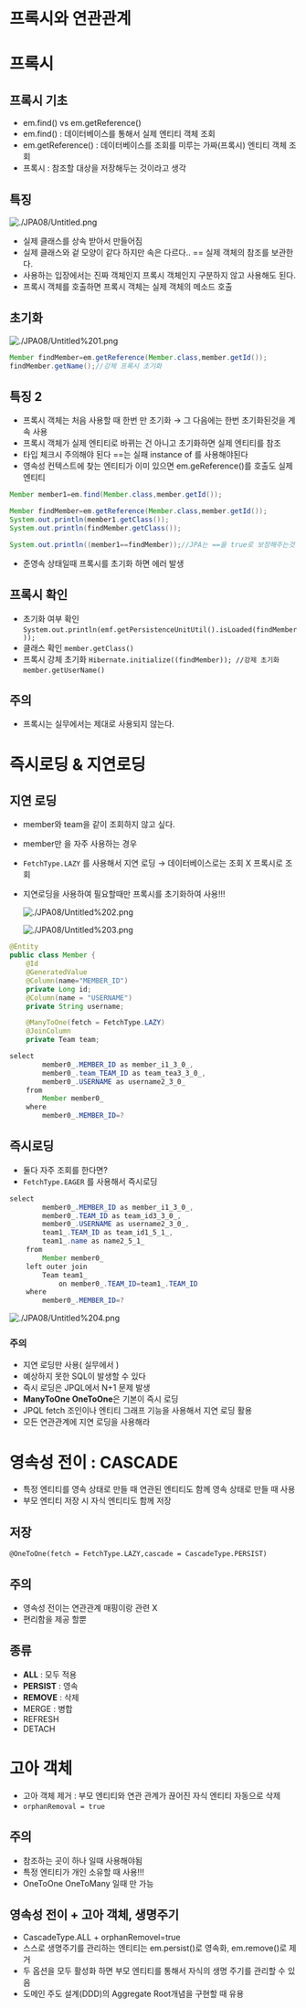 # 프록시와 연관관계

# 프록시

## 프록시 기초

- em.find() vs em.getReference()
- em.find() : 데이터베이스를 통해서 실제 엔티티 객체 조회
- em.getReference() : 데이터베이스를 조회를 미루는 가짜(프록시) 엔티티 객체 조회
- 프록시 : 참조할 대상을 저장해두는 것이라고 생각

## 특징

![./JPA08/Untitled.png](./JPA08/Untitled.png)

- 실제 클래스를 상속 받아서 만들어짐
- 실제 클래스와 겉 모양이 같다 하지만 속은 다르다.. == 실제 객체의 참조를 보관한다.
- 사용하는 입장에서는 진짜 객체인지 프록시 객체인지 구분하지 않고 사용해도 된다.
- 프록시 객체를 호출하면 프록시 객체는 실제 객체의 메소드 호출

## 초기화

![./JPA08/Untitled%201.png](./JPA08/Untitled%201.png)

```java
Member findMember=em.getReference(Member.class,member.getId());
findMember.getName();//강체 프록시 초기화
```

## 특징 2

- 프록시 객체는 처음 사용할 때 한번 만 초기화 → 그 다음에는 한번 초기화된것을 계속 사용
- 프록시 객체가 실제 엔티티로 바뀌는 건 아니고 초기화하면 실제 엔티티를 참조
- 타입 체크시 주의해야 된다 ==는 실패 instance of 를 사용해야된다
- 영속성 컨텍스트에 찾는 엔티티가 이미 있으면 em.geReference()를 호출도 실제 엔티티

```java
Member member1=em.find(Member.class,member.getId());

Member findMember=em.getReference(Member.class,member.getId());
System.out.println(member1.getClass());
System.out.println(findMember.getClass());

System.out.println((member1==findMember));//JPA는 ==을 true로 보장해주는것 이 특징!!!
```

- 준영속 상태일때 프록시를 초기화 하면 에러 발생

## 프록시 확인

- 초기화 여부 확인 `System.out.println(emf.getPersistenceUnitUtil().isLoaded(findMember));`
- 클래스 확인
`member.getClass()`
- 프록시 강체 초기화
`Hibernate.initialize((findMember)); //강제 초기화`
`member.getUserName()`

## 주의

- 프록시는 실무에서는 제대로 사용되지 않는다.

# 즉시로딩 & 지연로딩

## 지연 로딩

- member와 team을 같이 조회하지 않고 싶다.
- member만 을 자주 사용하는 경우
- `FetchType.LAZY` 를 사용해서 지연 로딩 → 데이터베이스로는 조회 X 프록시로 조회
- 지연로딩을 사용하여 필요할때만 프록시를 초기화하여 사용!!!

    ![./JPA08/Untitled%202.png](./JPA08/Untitled%202.png)

    ![./JPA08/Untitled%203.png](./JPA08/Untitled%203.png)

```java
@Entity
public class Member {
    @Id
    @GeneratedValue
    @Column(name="MEMBER_ID")
    private Long id;
    @Column(name = "USERNAME")
    private String username;

    @ManyToOne(fetch = FetchType.LAZY)
    @JoinColumn
    private Team team;
```

```java
select
        member0_.MEMBER_ID as member_i1_3_0_,
        member0_.team_TEAM_ID as team_tea3_3_0_,
        member0_.USERNAME as username2_3_0_ 
    from
        Member member0_ 
    where
        member0_.MEMBER_ID=?
```

## 즉시로딩

- 둘다 자주 조회를 한다면?
- `FetchType.EAGER` 를 사용해서 즉시로딩

```java
select
        member0_.MEMBER_ID as member_i1_3_0_,
        member0_.TEAM_ID as team_id3_3_0_,
        member0_.USERNAME as username2_3_0_,
        team1_.TEAM_ID as team_id1_5_1_,
        team1_.name as name2_5_1_ 
    from
        Member member0_ 
    left outer join
        Team team1_ 
            on member0_.TEAM_ID=team1_.TEAM_ID 
    where
        member0_.MEMBER_ID=?
```

![./JPA08/Untitled%204.png](./JPA08/Untitled%204.png)

### 주의

- 지연 로딩만 사용( 실무에서 )
- 예상하지 못한 SQL이 발생할 수 있다
- 즉시 로딩은 JPQL에서 N+1 문제 발생
- **ManyToOne OneToOne**은 기본이 즉시 로딩
- JPQL fetch 조인이나 엔티티 그래프 기능을 사용해서 지연 로딩 활용
- 모든 연관관계에 지연 로딩을 사용해라

# 영속성 전이 : CASCADE

- 특정 엔티티를 영속 상태로 만들 때 연관된 엔티티도 함께 영속 상태로 만들 때 사용
- 부모 엔티티 저장 시 자식 엔티티도 함께 저장

## 저장

`@OneToOne(fetch = FetchType.LAZY,cascade = CascadeType.PERSIST)`

## 주의

- 영속성 전이는 연관관계 매핑이랑 관련 X
- 편리함을 제공 할뿐

## 종류

- **ALL** : 모두 적용
- **PERSIST** : 영속
- **REMOVE** : 삭제
- MERGE : 병합
- REFRESH
- DETACH

# 고아 객체

- 고아 객체 제거 : 부모 엔티티와 연관 관계가 끊어진 자식 엔티티 자동으로 삭제
- `orphanRemoval = true`

## 주의

- 참조하는 곳이 하나 일때 사용해야됨
- 특정 엔티티가 개인 소유할 때 사용!!!
- OneToOne OneToMany 일때 만 가능

## 영속성 전이 + 고아 객체, 생명주기

- CascadeType.ALL + orphanRemovel=true
- 스스로 생명주기를 관리하는 엔티티는 em.persist()로 영속화,
em.remove()로 제거
- 두 옵션을 모두 활성화 하면 부모 엔티티를 통해서 자식의 생명
주기를 관리할 수 있음
- 도메인 주도 설계(DDD)의 Aggregate Root개념을 구현할 때
유용
